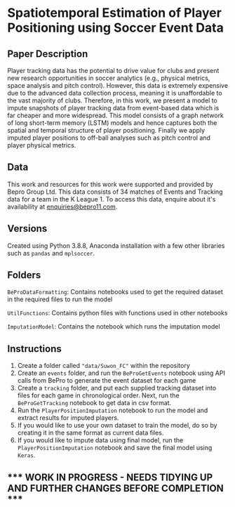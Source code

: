 # Spatiotemporal Estimation of Player Positioning using Soccer Event Data

## Paper Description
Player tracking data has the potential to drive value for clubs and present new research opportunities in soccer analytics (e.g., physical metrics, space analysis and pitch control). However, this data is extremely expensive due to the advanced data collection process, meaning it is unaffordable to the vast majority of clubs. Therefore, in this work, we present a model to impute snapshots of player tracking data from event-based data which is far cheaper and more widespread. This model consists of a graph network of long short-term memory (LSTM) models and hence captures both the spatial and temporal structure of player positioning. Finally we apply imputed player positions to off-ball analyses such as pitch control and player physical metrics.

## Data 
This work and resources for this work were supported and provided by Bepro Group Ltd. This data consists of 34 matches of Events and Tracking data for a team in the K League 1. To access this data, enquire about it's availability at enquiries@bepro11.com.

## Versions 
Created using Python 3.8.8, Anaconda installation with a few other libraries such as `pandas` and `mplsoccer`.

## Folders 
`BeProDataFormatting`: Contains notebooks used to get the required dataset in the required files to run the model

`UtilFunctions`: Contains python files with functions used in other notebooks

`ImputationModel`: Contains the notebook which runs the imputation model

## Instructions
1. Create a folder called `"data/Suwon_FC"` within the repository
2. Create an `events` folder, and run the `BeProGetEvents` notebook using API calls from BePro to generate the event dataset for each game
3. Create a `tracking` folder, and put each supplied tracking dataset into files for each game in chronological order. Next, run the `BeProGetTracking` notebook to get data in csv format.
4. Run the `PlayerPositionImputation` notebook to run the model and extract results for imputed players. 
5. If you would like to use your own dataset to train the model, do so by creating it in the same format as current data files.
6. If you would like to impute data using final model, run the `PlayerPositionImputation` notebook and save the final model using `Keras`.

## *** WORK IN PROGRESS - NEEDS TIDYING UP AND FURTHER CHANGES BEFORE COMPLETION ***
